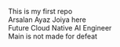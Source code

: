 This is my first repo <br/>
Arsalan Ayaz Joiya here <br/>
Future Cloud Native AI Engineer<br/>
Main is not made for defeat
